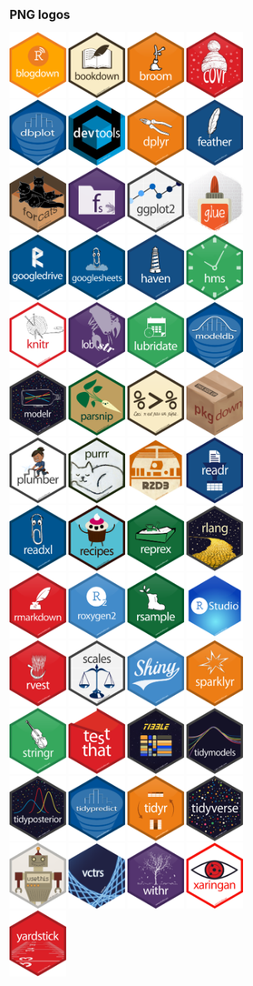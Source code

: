 
## PNG logos

<a href="blogdown.png"><img src="blogdown.png" width="100"></a>
<a href="bookdown.png"><img src="bookdown.png" width="100"></a>
<a href="broom.png"><img src="broom.png" width="100"></a>
<a href="covr.png"><img src="covr.png" width="100"></a>
<a href="dbplot.png"><img src="dbplot.png" width="100"></a>
<a href="devtools.png"><img src="devtools.png" width="100"></a>
<a href="dplyr.png"><img src="dplyr.png" width="100"></a>
<a href="feather.png"><img src="feather.png" width="100"></a>
<a href="forcats.png"><img src="forcats.png" width="100"></a>
<a href="fs.png"><img src="fs.png" width="100"></a>
<a href="ggplot2.png"><img src="ggplot2.png" width="100"></a>
<a href="glue.png"><img src="glue.png" width="100"></a>
<a href="googledrive.png"><img src="googledrive.png" width="100"></a>
<a href="googlesheets.png"><img src="googlesheets.png" width="100"></a>
<a href="haven.png"><img src="haven.png" width="100"></a>
<a href="hms.png"><img src="hms.png" width="100"></a>
<a href="knitr.png"><img src="knitr.png" width="100"></a>
<a href="lobstr.png"><img src="lobstr.png" width="100"></a>
<a href="lubridate.png"><img src="lubridate.png" width="100"></a>
<a href="modeldb.png"><img src="modeldb.png" width="100"></a>
<a href="modelr.png"><img src="modelr.png" width="100"></a>
<a href="parsnip.png"><img src="parsnip.png" width="100"></a>
<a href="pipe.png"><img src="pipe.png" width="100"></a>
<a href="pkgdown.png"><img src="pkgdown.png" width="100"></a>
<a href="plumber-female.png"><img src="plumber-female.png" width="100"></a>
<a href="purrr.png"><img src="purrr.png" width="100"></a>
<a href="r2d3.png"><img src="r2d3.png" width="100"></a>
<a href="readr.png"><img src="readr.png" width="100"></a>
<a href="readxl.png"><img src="readxl.png" width="100"></a>
<a href="recipes.png"><img src="recipes.png" width="100"></a>
<a href="reprex.png"><img src="reprex.png" width="100"></a>
<a href="rlang.png"><img src="rlang.png" width="100"></a>
<a href="rmarkdown.png"><img src="rmarkdown.png" width="100"></a>
<a href="roxygen2.png"><img src="roxygen2.png" width="100"></a>
<a href="rsample.png"><img src="rsample.png" width="100"></a>
<a href="RStudio.png"><img src="RStudio.png" width="100"></a>
<a href="rvest.png"><img src="rvest.png" width="100"></a>
<a href="scales.png"><img src="scales.png" width="100"></a>
<a href="shiny.png"><img src="shiny.png" width="100"></a>
<a href="sparklyr.png"><img src="sparklyr.png" width="100"></a>
<a href="stringr.png"><img src="stringr.png" width="100"></a>
<a href="testthat.png"><img src="testthat.png" width="100"></a>
<a href="tibble.png"><img src="tibble.png" width="100"></a>
<a href="tidymodels.png"><img src="tidymodels.png" width="100"></a>
<a href="tidyposterior.png"><img src="tidyposterior.png" width="100"></a>
<a href="tidypredict.png"><img src="tidypredict.png" width="100"></a>
<a href="tidyr.png"><img src="tidyr.png" width="100"></a>
<a href="tidyverse.png"><img src="tidyverse.png" width="100"></a>
<a href="usethis.png"><img src="usethis.png" width="100"></a>
<a href="vctrs.png"><img src="vctrs.png" width="100"></a>
<a href="withr.png"><img src="withr.png" width="100"></a>
<a href="xaringan.png"><img src="xaringan.png" width="100"></a>
<a href="yardstick.png"><img src="yardstick.png" width="100"></a>

